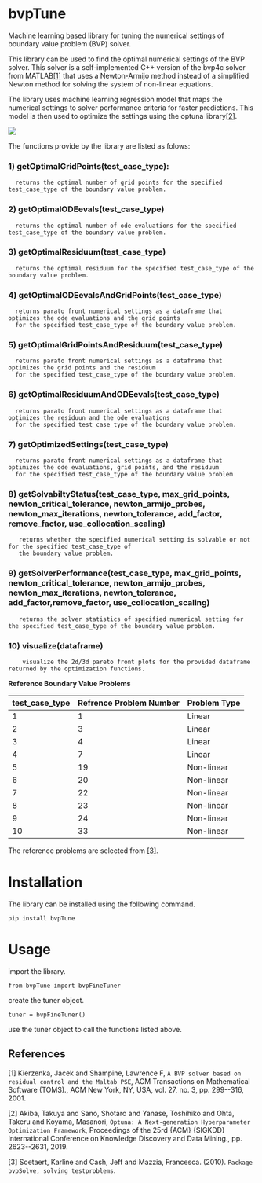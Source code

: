 # bvpTune
Machine learning based library for tuning the numerical settings of boundary value problem (BVP) solver.

This library can be used to find the optimal numerical settings of the BVP solver.
This solver is a self-implemented C++ version of the bvp4c solver from MATLAB[[1]](#1) that uses a Newton-Armijo method instead of a
simplified Newton method for solving the system of non-linear equations.

The library uses machine learning regression model that maps the numerical settings to
solver performance criteria for faster predictions. This model is then used to optimize the settings 
using the optuna library[[2]](#2).

<img src="https://github.com/VictorVinySaajan/bvpTune/blob/main/library_flow.png">

The functions provide by the library are listed as folows:

 ### 1)  getOptimalGridPoints(test_case_type):
      returns the optimal number of grid points for the specified test_case_type of the boundary value problem.
      
 ### 2)  getOptimalODEevals(test_case_type)
      returns the optimal number of ode evaluations for the specified test_case_type of the boundary value problem.
      
 ### 3)  getOptimalResiduum(test_case_type)
      returns the optimal residuum for the specified test_case_type of the boundary value problem.
 
 ### 4)  getOptimalODEevalsAndGridPoints(test_case_type)
      returns parato front numerical settings as a dataframe that optimizes the ode evaluations and the grid points 
      for the specified test_case_type of the boundary value problem.
 
 ### 5)  getOptimalGridPointsAndResiduum(test_case_type)
      returns parato front numerical settings as a dataframe that optimizes the grid points and the residuum
      for the specified test_case_type of the boundary value problem.
   
 ### 6)  getOptimalResiduumAndODEevals(test_case_type)
      returns parato front numerical settings as a dataframe that optimizes the residuun and the ode evaluations 
      for the specified test_case_type of the boundary value problem.
   
 ### 7)  getOptimizedSettings(test_case_type)
      returns parato front numerical settings as a dataframe that optimizes the ode evaluations, grid points, and the residuum
      for the specified test_case_type of the boundary value problem
   
 ### 8)  getSolvabiltyStatus(test_case_type, max_grid_points, newton_critical_tolerance, newton_armijo_probes, newton_max_iterations, newton_tolerance,                          add_factor, remove_factor, use_collocation_scaling)
       returns whether the specified numerical setting is solvable or not for the specified test_case_type of 
       the boundary value problem.
   
 ### 9)  getSolverPerformance(test_case_type, max_grid_points, newton_critical_tolerance, newton_armijo_probes, newton_max_iterations, newton_tolerance,                        add_factor,remove_factor, use_collocation_scaling)
       returns the solver statistics of specified numerical setting for the specified test_case_type of the boundary value problem.
       
### 10)  visualize(dataframe)
        visualize the 2d/3d pareto front plots for the provided dataframe returned by the optimization functions.
        
        
**Reference Boundary Value Problems**

| test_case_type | Refrence Problem Number | Problem Type
| ----------- | ----------- |----------- |
|1|1|Linear|
|2|3|Linear|
|3|4|Linear|
|4|7|Linear|
|5|19|Non-linear|
|6|20|Non-linear|
|7|22|Non-linear|
|8|23|Non-linear|
|9|24|Non-linear|
|10|33|Non-linear|

The reference problems are selected from [[3]](#3).

# Installation

The library can be installed using the following command.

``pip install bvpTune``

# Usage

import the library.

``from bvpTune import bvpFineTuner``

create the tuner object.

``tuner = bvpFineTuner()``

use the tuner object to call the functions listed above.

## References
<a id="1">[1]</a>
Kierzenka, Jacek and Shampine, Lawrence F, ``A BVP solver based on residual control and the Maltab PSE``, ACM Transactions on Mathematical Software (TOMS)., ACM New York, NY, USA, vol. 27, no. 3, pp. 299--316, 2001.

<a id="2">[2]</a>
Akiba, Takuya and Sano, Shotaro and Yanase, Toshihiko and Ohta, Takeru and Koyama, Masanori, ``Optuna: A Next-generation Hyperparameter Optimization Framework``, Proceedings of the 25rd {ACM} {SIGKDD} International Conference on Knowledge Discovery and Data Mining., pp. 2623--2631, 2019.

<a id="3">[3]</a> 
Soetaert, Karline and Cash, Jeff and Mazzia, Francesca. (2010). 
``Package bvpSolve, solving testproblems``.


